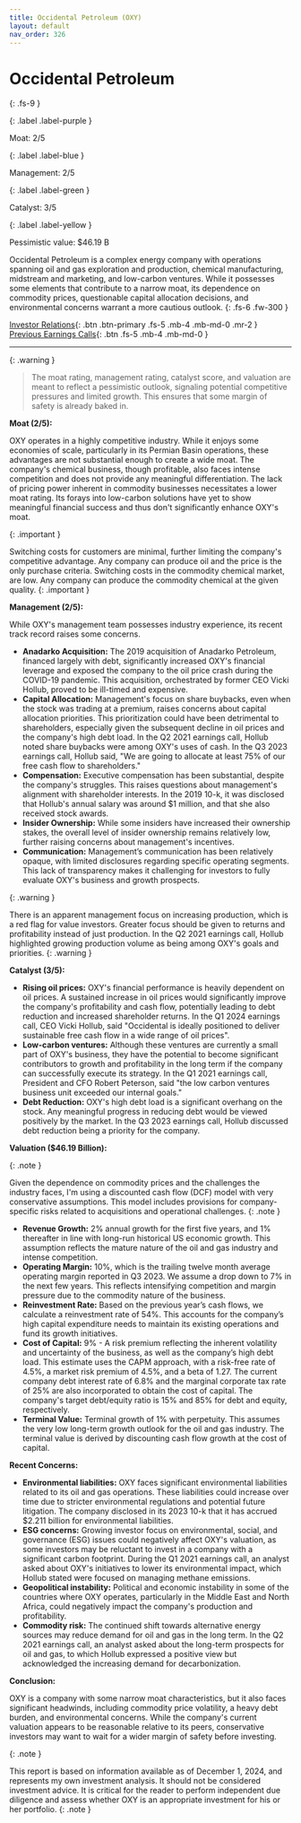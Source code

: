 ```yaml
---
title: Occidental Petroleum (OXY)
layout: default
nav_order: 326
---
```


# Occidental Petroleum
{: .fs-9 }

{: .label .label-purple }

Moat: 2/5

{: .label .label-blue }

Management: 2/5

{: .label .label-green }

Catalyst: 3/5

{: .label .label-yellow }

Pessimistic value: $46.19 B

Occidental Petroleum is a complex energy company with operations spanning oil and gas exploration and production, chemical manufacturing, midstream and marketing, and low-carbon ventures. While it possesses some elements that contribute to a narrow moat, its dependence on commodity prices, questionable capital allocation decisions, and environmental concerns warrant a more cautious outlook.
{: .fs-6 .fw-300 }

[Investor Relations](https://www.google.com/search?q=OXY+investor+relations){: .btn .btn-primary .fs-5 .mb-4 .mb-md-0 .mr-2 }
[Previous Earnings Calls](https://discountingcashflows.com/company/OXY/transcripts/){: .btn .fs-5 .mb-4 .mb-md-0 }

---

{: .warning } 
>The moat rating, management rating, catalyst score, and valuation are meant to reflect a pessimistic outlook, signaling potential competitive pressures and limited growth. This ensures that some margin of safety is already baked in.


**Moat (2/5):**

OXY operates in a highly competitive industry. While it enjoys some economies of scale, particularly in its Permian Basin operations, these advantages are not substantial enough to create a wide moat.  The company's chemical business, though profitable, also faces intense competition and does not provide any meaningful differentiation. The lack of pricing power inherent in commodity businesses necessitates a lower moat rating.  Its forays into low-carbon solutions have yet to show meaningful financial success and thus don't significantly enhance OXY's moat.

{: .important }

Switching costs for customers are minimal, further limiting the company's competitive advantage. Any company can produce oil and the price is the only purchase criteria.
Switching costs in the commodity chemical market, are low. Any company can produce the commodity chemical at the given quality.
{: .important }


**Management (2/5):**

While OXY's management team possesses industry experience, its recent track record raises some concerns.

* **Anadarko Acquisition:** The 2019 acquisition of Anadarko Petroleum, financed largely with debt, significantly increased OXY's financial leverage and exposed the company to the oil price crash during the COVID-19 pandemic.  This acquisition, orchestrated by former CEO Vicki Hollub, proved to be ill-timed and expensive. 
* **Capital Allocation:** Management's focus on share buybacks, even when the stock was trading at a premium, raises concerns about capital allocation priorities.  This prioritization could have been detrimental to shareholders, especially given the subsequent decline in oil prices and the company's high debt load. In the Q2 2021 earnings call, Hollub noted share buybacks were among OXY's uses of cash. In the Q3 2023 earnings call, Hollub said, "We are going to allocate at least 75% of our free cash flow to shareholders."
* **Compensation:** Executive compensation has been substantial, despite the company's struggles.  This raises questions about management's alignment with shareholder interests.  In the 2019 10-k, it was disclosed that Hollub's annual salary was around $1 million, and that she also received stock awards.
* **Insider Ownership:** While some insiders have increased their ownership stakes, the overall level of insider ownership remains relatively low, further raising concerns about management's incentives.
* **Communication:** Management’s communication has been relatively opaque, with limited disclosures regarding specific operating segments. This lack of transparency makes it challenging for investors to fully evaluate OXY's business and growth prospects.

{: .warning }

There is an apparent management focus on increasing production, which is a red flag for value investors. Greater focus should be given to returns and profitability instead of just production. In the Q2 2021 earnings call, Hollub highlighted growing production volume as being among OXY's goals and priorities.
{: .warning }



**Catalyst (3/5):**

* **Rising oil prices:** OXY's financial performance is heavily dependent on oil prices. A sustained increase in oil prices would significantly improve the company's profitability and cash flow, potentially leading to debt reduction and increased shareholder returns. In the Q1 2024 earnings call, CEO Vicki Hollub, said "Occidental is ideally positioned to deliver sustainable free cash flow in a wide range of oil prices".
* **Low-carbon ventures:** Although these ventures are currently a small part of OXY's business, they have the potential to become significant contributors to growth and profitability in the long term if the company can successfully execute its strategy. In the Q1 2021 earnings call, President and CFO Robert Peterson, said "the low carbon ventures business unit exceeded our internal goals."
* **Debt Reduction:**  OXY's high debt load is a significant overhang on the stock. Any meaningful progress in reducing debt would be viewed positively by the market. In the Q3 2023 earnings call, Hollub discussed debt reduction being a priority for the company.

**Valuation ($46.19 Billion):**

{: .note }

Given the dependence on commodity prices and the challenges the industry faces, I'm using a discounted cash flow (DCF) model with very conservative assumptions. This model includes provisions for company-specific risks related to acquisitions and operational challenges.
{: .note }


* **Revenue Growth:**  2% annual growth for the first five years, and 1% thereafter in line with long-run historical US economic growth. This assumption reflects the mature nature of the oil and gas industry and intense competition.
* **Operating Margin:** 10%, which is the trailing twelve month average operating margin reported in Q3 2023. We assume a drop down to 7% in the next few years. This reflects intensifying competition and margin pressure due to the commodity nature of the business. 
* **Reinvestment Rate:** Based on the previous year’s cash flows, we calculate a reinvestment rate of 54%. This accounts for the company’s high capital expenditure needs to maintain its existing operations and fund its growth initiatives.
* **Cost of Capital:** 9% - A risk premium reflecting the inherent volatility and uncertainty of the business, as well as the company’s high debt load. This estimate uses the CAPM approach, with a risk-free rate of 4.5%, a market risk premium of 4.5%, and a beta of 1.27.  The current company debt interest rate of 6.8% and the marginal corporate tax rate of 25% are also incorporated to obtain the cost of capital. The company's target debt/equity ratio is 15% and 85% for debt and equity, respectively.
* **Terminal Value:**  Terminal growth of 1% with perpetuity. This assumes the very low long-term growth outlook for the oil and gas industry. The terminal value is derived by discounting cash flow growth at the cost of capital.


**Recent Concerns:**

* **Environmental liabilities:** OXY faces significant environmental liabilities related to its oil and gas operations. These liabilities could increase over time due to stricter environmental regulations and potential future litigation. The company disclosed in its 2023 10-k that it has accrued $2.211 billion for environmental liabilities.
* **ESG concerns:**  Growing investor focus on environmental, social, and governance (ESG) issues could negatively affect OXY's valuation, as some investors may be reluctant to invest in a company with a significant carbon footprint. During the Q1 2021 earnings call, an analyst asked about OXY's initiatives to lower its environmental impact, which Hollub stated were focused on managing methane emissions.
* **Geopolitical instability:** Political and economic instability in some of the countries where OXY operates, particularly in the Middle East and North Africa, could negatively impact the company's production and profitability.
* **Commodity risk:** The continued shift towards alternative energy sources may reduce demand for oil and gas in the long term. In the Q2 2021 earnings call, an analyst asked about the long-term prospects for oil and gas, to which Hollub expressed a positive view but acknowledged the increasing demand for decarbonization.


**Conclusion:**

OXY is a company with some narrow moat characteristics, but it also faces significant headwinds, including commodity price volatility, a heavy debt burden, and environmental concerns. While the company's current valuation appears to be reasonable relative to its peers, conservative investors may want to wait for a wider margin of safety before investing.

{: .note }

This report is based on information available as of December 1, 2024, and represents my own investment analysis.  It should not be considered investment advice. It is critical for the reader to perform independent due diligence and assess whether OXY is an appropriate investment for his or her portfolio. 
{: .note }

